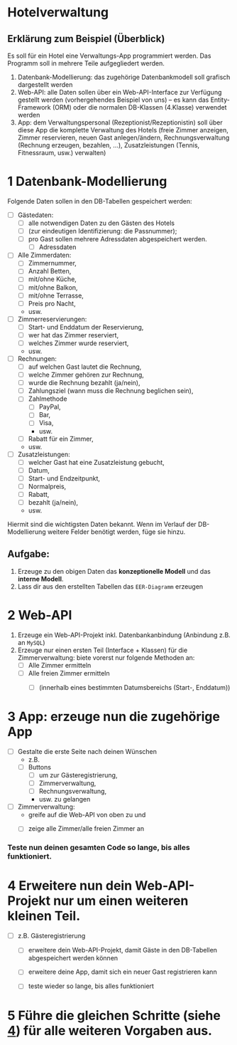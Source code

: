 Hotelverwaltung
====

Erklärung zum Beispiel (Überblick)
----

Es soll für ein Hotel eine Verwaltungs-App programmiert werden. Das Programm soll in mehrere Teile aufgegliedert werden.
1. Datenbank-Modellierung: das zugehörige Datenbankmodell soll grafisch dargestellt werden
2. Web-API: alle Daten sollen über ein Web-API-Interface zur Verfügung gestellt werden (vorhergehendes Beispiel von uns) – es kann das Entity-Framework (ORM) oder die normalen DB-Klassen (4.Klasse) verwendet werden
3. App: dem Verwaltungspersonal (Rezeptionist/Rezeptionistin) soll über diese App die komplette Verwaltung des Hotels (freie Zimmer anzeigen, Zimmer reservieren, neuen Gast anlegen/ändern, Rechnungsverwaltung (Rechnung erzeugen, bezahlen, …), Zusatzleistungen (Tennis, Fitnessraum, usw.) verwalten)


1 Datenbank-Modellierung
====

Folgende Daten sollen in den DB-Tabellen gespeichert werden:
- [ ] Gästedaten:
    - [ ] alle notwendigen Daten zu den Gästen des Hotels
    - [ ] (zur eindeutigen Identifizierung: die Passnummer);
    - [ ] pro Gast sollen mehrere Adressdaten abgespeichert werden.
        - [ ] Adressdaten
- [ ] Alle Zimmerdaten:
    - [ ] Zimmernummer,
    - [ ] Anzahl Betten,
    - [ ] mit/ohne Küche,
    - [ ] mit/ohne Balkon,
    - [ ] mit/ohne Terrasse,
    - [ ] Preis pro Nacht,
    - usw.
- [ ] Zimmerreservierungen:
    - [ ] Start- und Enddatum der Reservierung,
    - [ ] wer hat das Zimmer reserviert,
    - [ ] welches Zimmer wurde reserviert,
    - usw.
- [ ] Rechnungen:
    - [ ] auf welchen Gast lautet die Rechnung,
    - [ ] welche Zimmer gehören zur Rechnung,
    - [ ] wurde die Rechnung bezahlt (ja/nein),
    - [ ] Zahlungsziel (wann muss die Rechnung beglichen sein),
    - [ ] Zahlmethode
        - [ ] PayPal,
        - [ ] Bar,
        - [ ] Visa,
        - usw.
    - [ ] Rabatt für ein Zimmer,
    - usw.
- [ ] Zusatzleistungen:
    - [ ] welcher Gast hat eine Zusatzleistung gebucht,
    - [ ] Datum,
    - [ ] Start- und Endzeitpunkt,
    - [ ] Normalpreis,
    - [ ] Rabatt,
    - [ ] bezahlt (ja/nein),
    - usw.


Hiermit sind die wichtigsten Daten bekannt. Wenn im Verlauf der DB-Modellierung weitere Felder benötigt werden, füge sie hinzu.


Aufgabe:
----

1. Erzeuge zu den obigen Daten das **konzeptionelle Modell** und das **interne Modell**. 
2. Lass dir aus den erstellten Tabellen das ``EER-Diagramm`` erzeugen


2 Web-API
====

1. Erzeuge ein Web-API-Projekt inkl. Datenbankanbindung (Anbindung z.B. an ``MySQL``)
2. Erzeuge nur einen ersten Teil (Interface + Klassen) für die Zimmerverwaltung: biete vorerst nur folgende Methoden an:
    - [ ] Alle Zimmer ermitteln
    - [ ] Alle freien Zimmer ermitteln
        - [ ] (innerhalb eines bestimmten Datumsbereichs (Start-, Enddatum))


3 App: erzeuge nun die zugehörige App
====

- [ ] Gestalte die erste Seite nach deinen Wünschen 
    - z.B.
    - [ ] Buttons
        - [ ] um zur Gästeregistrierung,
        - [ ] Zimmerverwaltung,
        - [ ] Rechnungsverwaltung,
        - usw. zu gelangen
- [ ] Zimmerverwaltung:
    - greife auf die Web-API von oben zu und
    - [ ] zeige alle Zimmer/alle freien Zimmer an


### Teste nun deinen gesamten Code so lange, bis alles funktioniert.


4 Erweitere nun dein Web-API-Projekt nur um einen weiteren kleinen Teil.
====

- [ ] z.B. Gästeregistrierung
    - [ ] erweitere dein Web-API-Projekt, damit Gäste in den DB-Tabellen abgespeichert werden können
    - [ ] erweitere deine App, damit sich ein neuer Gast registrieren kann
    - [ ] teste wieder so lange, bis alles funktioniert


5 Führe die gleichen Schritte (siehe [4](#4-Erweitere-nun-dein-Web-API-Projekt-nur-um-einen-weiteren-kleinen-Teil)) für alle weiteren Vorgaben aus.
====